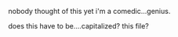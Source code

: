 nobody thought of this yet
i'm a comedic...genius.

does this have to be....capitalized? this file?
